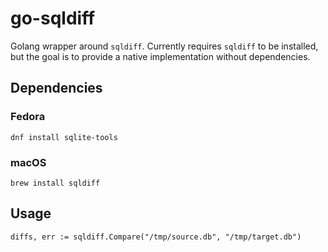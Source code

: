 # go-sqldiff

Golang wrapper around `sqldiff`. Currently requires `sqldiff` to be installed, but the goal is to provide a native implementation without dependencies.

## Dependencies

### Fedora

```
dnf install sqlite-tools
```

### macOS

```
brew install sqldiff
```

## Usage

```
diffs, err := sqldiff.Compare("/tmp/source.db", "/tmp/target.db")
```
